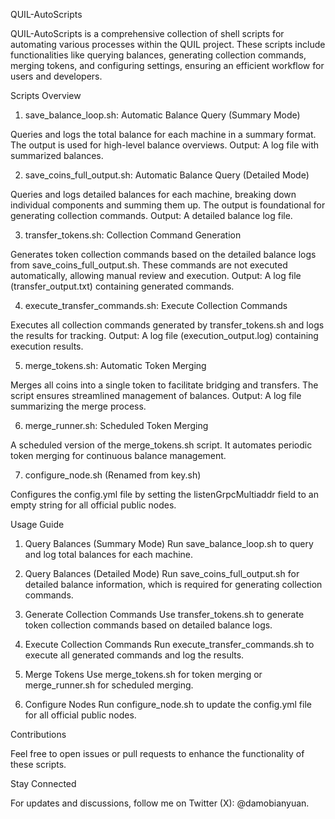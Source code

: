 QUIL-AutoScripts

QUIL-AutoScripts is a comprehensive collection of shell scripts for automating various processes within the QUIL project. These scripts include functionalities like querying balances, generating collection commands, merging tokens, and configuring settings, ensuring an efficient workflow for users and developers.

Scripts Overview

1. save_balance_loop.sh: Automatic Balance Query (Summary Mode)

Queries and logs the total balance for each machine in a summary format. The output is used for high-level balance overviews.
Output: A log file with summarized balances.

2. save_coins_full_output.sh: Automatic Balance Query (Detailed Mode)

Queries and logs detailed balances for each machine, breaking down individual components and summing them up. The output is foundational for generating collection commands.
Output: A detailed balance log file.

3. transfer_tokens.sh: Collection Command Generation

Generates token collection commands based on the detailed balance logs from save_coins_full_output.sh. These commands are not executed automatically, allowing manual review and execution.
Output: A log file (transfer_output.txt) containing generated commands.

4. execute_transfer_commands.sh: Execute Collection Commands

Executes all collection commands generated by transfer_tokens.sh and logs the results for tracking.
Output: A log file (execution_output.log) containing execution results.

5. merge_tokens.sh: Automatic Token Merging

Merges all coins into a single token to facilitate bridging and transfers. The script ensures streamlined management of balances.
Output: A log file summarizing the merge process.

6. merge_runner.sh: Scheduled Token Merging

A scheduled version of the merge_tokens.sh script. It automates periodic token merging for continuous balance management.

7. configure_node.sh (Renamed from key.sh)

Configures the config.yml file by setting the listenGrpcMultiaddr field to an empty string for all official public nodes.

Usage Guide

1. Query Balances (Summary Mode)
Run save_balance_loop.sh to query and log total balances for each machine.

2. Query Balances (Detailed Mode)
Run save_coins_full_output.sh for detailed balance information, which is required for generating collection commands.

3. Generate Collection Commands
Use transfer_tokens.sh to generate token collection commands based on detailed balance logs.

4. Execute Collection Commands
Run execute_transfer_commands.sh to execute all generated commands and log the results.

5. Merge Tokens
Use merge_tokens.sh for token merging or merge_runner.sh for scheduled merging.

6. Configure Nodes
Run configure_node.sh to update the config.yml file for all official public nodes.

Contributions

Feel free to open issues or pull requests to enhance the functionality of these scripts.

Stay Connected

For updates and discussions, follow me on Twitter (X): @damobianyuan.
